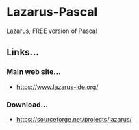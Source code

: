# Lazarus-Pascal
Lazarus, FREE version of Pascal

## Links...

### Main web site...
- https://www.lazarus-ide.org/

### Download...
- https://sourceforge.net/projects/lazarus/
